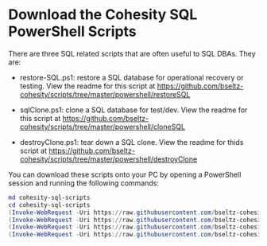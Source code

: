 # Download the Cohesity SQL PowerShell Scripts

There are three SQL related scripts that are often useful to SQL DBAs. They are:

* restore-SQL.ps1: restore a SQL database for operational recovery or testing. View the readme for this script at https://github.com/bseltz-cohesity/scripts/tree/master/powershell/restoreSQL

* sqlClone.ps1: clone a SQL database for test/dev. View the readme for this script at https://github.com/bseltz-cohesity/scripts/tree/master/powershell/cloneSQL

* destroyClone.ps1: tear down a SQL clone. View the readme for thids script at https://github.com/bseltz-cohesity/scripts/tree/master/powershell/destroyClone

You can download these scripts onto your PC by opening a PowerShell session and running the following commands:

```powershell
md cohesity-sql-scripts
cd cohesity-sql-scripts
(Invoke-WebRequest -Uri https://raw.githubusercontent.com/bseltz-cohesity/scripts/master/powershell/restoreSQL/cohesity-api.ps1).content | Out-File cohesity-api.ps1; (Get-Content cohesity-api.ps1) | Set-Content cohesity-api.ps1
(Invoke-WebRequest -Uri https://raw.githubusercontent.com/bseltz-cohesity/scripts/master/powershell/restoreSQL/restore-SQL.ps1).content | Out-File restore-SQL.ps1; (Get-Content restore-SQL.ps1) | Set-Content restore-SQL.ps1
(Invoke-WebRequest -Uri https://raw.githubusercontent.com/bseltz-cohesity/scripts/master/powershell/cloneSQL/sqlClone.ps1).content | Out-File sqlClone.ps1; (Get-Content sqlClone.ps1) | Set-Content sqlClone.ps1
(Invoke-WebRequest -Uri https://raw.githubusercontent.com/bseltz-cohesity/scripts/master/powershell/destroyClone/destroyClone.ps1).content | Out-File destroyClone.ps1; (Get-Content destroyClone.ps1) | Set-Content destroyClone.ps1
```
